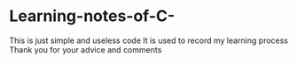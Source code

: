 # Learning-notes-of-C-
This is just simple and useless code
It is used to record my learning process
Thank you for your advice and comments
